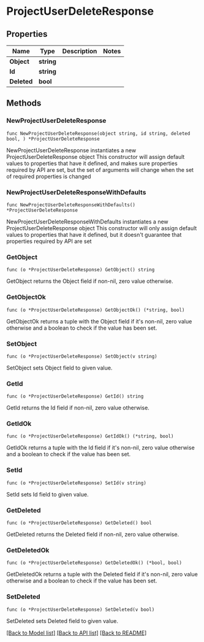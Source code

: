 # ProjectUserDeleteResponse

## Properties

Name | Type | Description | Notes
------------ | ------------- | ------------- | -------------
**Object** | **string** |  | 
**Id** | **string** |  | 
**Deleted** | **bool** |  | 

## Methods

### NewProjectUserDeleteResponse

`func NewProjectUserDeleteResponse(object string, id string, deleted bool, ) *ProjectUserDeleteResponse`

NewProjectUserDeleteResponse instantiates a new ProjectUserDeleteResponse object
This constructor will assign default values to properties that have it defined,
and makes sure properties required by API are set, but the set of arguments
will change when the set of required properties is changed

### NewProjectUserDeleteResponseWithDefaults

`func NewProjectUserDeleteResponseWithDefaults() *ProjectUserDeleteResponse`

NewProjectUserDeleteResponseWithDefaults instantiates a new ProjectUserDeleteResponse object
This constructor will only assign default values to properties that have it defined,
but it doesn't guarantee that properties required by API are set

### GetObject

`func (o *ProjectUserDeleteResponse) GetObject() string`

GetObject returns the Object field if non-nil, zero value otherwise.

### GetObjectOk

`func (o *ProjectUserDeleteResponse) GetObjectOk() (*string, bool)`

GetObjectOk returns a tuple with the Object field if it's non-nil, zero value otherwise
and a boolean to check if the value has been set.

### SetObject

`func (o *ProjectUserDeleteResponse) SetObject(v string)`

SetObject sets Object field to given value.


### GetId

`func (o *ProjectUserDeleteResponse) GetId() string`

GetId returns the Id field if non-nil, zero value otherwise.

### GetIdOk

`func (o *ProjectUserDeleteResponse) GetIdOk() (*string, bool)`

GetIdOk returns a tuple with the Id field if it's non-nil, zero value otherwise
and a boolean to check if the value has been set.

### SetId

`func (o *ProjectUserDeleteResponse) SetId(v string)`

SetId sets Id field to given value.


### GetDeleted

`func (o *ProjectUserDeleteResponse) GetDeleted() bool`

GetDeleted returns the Deleted field if non-nil, zero value otherwise.

### GetDeletedOk

`func (o *ProjectUserDeleteResponse) GetDeletedOk() (*bool, bool)`

GetDeletedOk returns a tuple with the Deleted field if it's non-nil, zero value otherwise
and a boolean to check if the value has been set.

### SetDeleted

`func (o *ProjectUserDeleteResponse) SetDeleted(v bool)`

SetDeleted sets Deleted field to given value.



[[Back to Model list]](../README.md#documentation-for-models) [[Back to API list]](../README.md#documentation-for-api-endpoints) [[Back to README]](../README.md)


